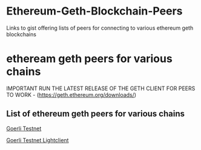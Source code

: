 # Ethereum-Geth-Blockchain-Peers
Links to gist offering lists of peers for connecting to various ethereum geth blockchains

# etheream geth peers for various chains
IMPORTANT RUN THE LATEST RELEASE OF THE GETH CLIENT FOR PEERS TO WORK - (https://geth.ethereum.org/downloads/)

## List of ethereum geth peers for various chains

[Goerli Testnet](https://gist.github.com/rfikki/77081600ddc8432520d3bb3a9f80a493)

[Goerli Testnet Lightclient](https://gist.github.com/rfikki/f00577796f84dd30bce367b22ad476dc)
